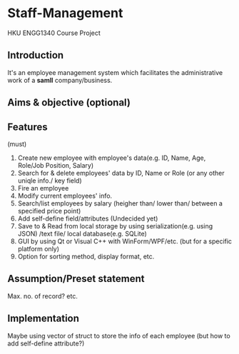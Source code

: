 # Staff-Management
HKU ENGG1340 Course Project

## Introduction
It's an employee management system which facilitates the administrative work of a **samll** company/business.

## Aims & objective (optional)

## Features
(must)
1. Create new employee with employee's data(e.g. ID, Name, Age, Role/Job Position, Salary)
2. Search for & delete employees' data by ID, Name or Role (or any other uniqle info./ key field)
3. Fire an employee
4. Modify current employees' info.
5. Search/list employees by salary (heigher than/ lower than/ between a specified price point)
6. Add self-define field/attributes
(Undecided yet)
7. Save to & Read from local storage by using serialization(e.g. using JSON) /text file/ local database(e.g. SQLite)
8. GUI by using Qt or Visual C++ with WinForm/WPF/etc. (but for a specific platform only)
9. Option for sorting method, display format, etc.

## Assumption/Preset statement
Max. no. of record? etc.

## Implementation
Maybe using vector of struct to store the info of each employee (but how to add self-define attribute?)
